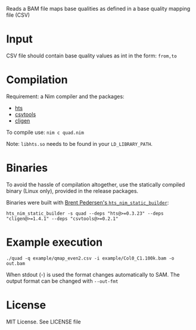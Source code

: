 Reads a BAM file maps base qualities as defined in a base quality
mapping file (CSV)


# Input

CSV file should contain base quality values as int in the form: `from,to`

# Compilation

Requirement: a Nim compiler and the packages:

- [hts](https://github.com/brentp/hts-nim)
- [csvtools](https://github.com/andreaferretti/csvtools)
- [cligen](https://github.com/c-blake/cligen)

To compile use: `nim c quad.nim`

Note: `libhts.so` needs to be found in your `LD_LIBRARY_PATH`.

# Binaries

To avoid the hassle of compilation altogether, use the statically
compiled binary (Linux only), provided in the release packages.

Binaries were built with [Brent Pedersen's
`hts_nim_static_builder`](https://github.com/brentp/hts-nim#static-builds):

`hts_nim_static_builder -s quad --deps "hts@>=0.3.23" --deps "cligen@>=1.4.1" --deps "csvtools@>=0.2.1"`

#  Example execution

`./quad -q example/qmap_even2.csv -i example/Col0_C1.100k.bam -o out.bam`


When stdout (-) is used the format changes automatically to SAM.
The output format can be changed with `--out-fmt`


# License

MIT License. See LICENSE file
